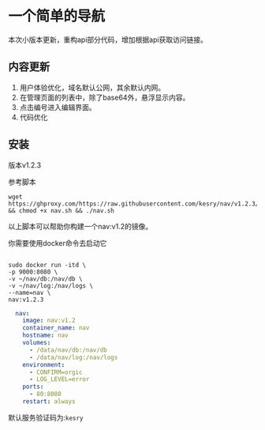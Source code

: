 # 一个简单的导航

本次小版本更新，重构api部分代码，增加根据api获取访问链接。

## 内容更新
1. 用户体验优化，域名默认公网，其余默认内网。
2. 在管理页面的列表中，除了base64外，悬浮显示内容。
3. 点击编号进入编辑界面。
4. 代码优化
## 安装
版本v1.2.3

参考脚本
```shell
wget https://ghproxy.com/https://raw.githubusercontent.com/kesry/nav/v1.2.3/nav.sh && chmod +x nav.sh && ./nav.sh
```

以上脚本可以帮助你构建一个nav:v1.2的镜像。

你需要使用docker命令去启动它

```shell

sudo docker run -itd \
-p 9000:8080 \
-v ~/nav/db:/nav/db \
-v ~/nav/log:/nav/logs \
--name=nav \
nav:v1.2.3

```

```docker-compose.yml
  nav:
    image: nav:v1.2
    container_name: nav
    hostname: nav
    volumes:
      - /data/nav/db:/nav/db
      - /data/nav/log:/nav/logs
    environment: 
      - CONFIRM=orgic
      - LOG_LEVEL=error
    ports:
      - 80:8080
    restart: always  

```

默认服务验证码为:`kesry`